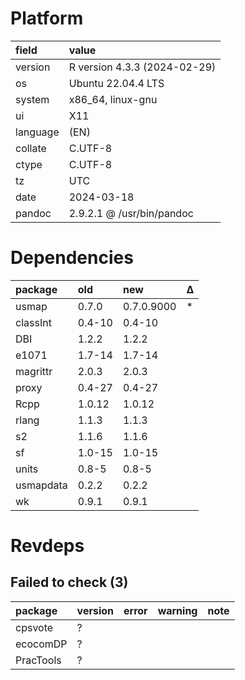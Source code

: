 # Platform

|field    |value                        |
|:--------|:----------------------------|
|version  |R version 4.3.3 (2024-02-29) |
|os       |Ubuntu 22.04.4 LTS           |
|system   |x86_64, linux-gnu            |
|ui       |X11                          |
|language |(EN)                         |
|collate  |C.UTF-8                      |
|ctype    |C.UTF-8                      |
|tz       |UTC                          |
|date     |2024-03-18                   |
|pandoc   |2.9.2.1 @ /usr/bin/pandoc    |

# Dependencies

|package   |old    |new        |Δ  |
|:---------|:------|:----------|:--|
|usmap     |0.7.0  |0.7.0.9000 |*  |
|classInt  |0.4-10 |0.4-10     |   |
|DBI       |1.2.2  |1.2.2      |   |
|e1071     |1.7-14 |1.7-14     |   |
|magrittr  |2.0.3  |2.0.3      |   |
|proxy     |0.4-27 |0.4-27     |   |
|Rcpp      |1.0.12 |1.0.12     |   |
|rlang     |1.1.3  |1.1.3      |   |
|s2        |1.1.6  |1.1.6      |   |
|sf        |1.0-15 |1.0-15     |   |
|units     |0.8-5  |0.8-5      |   |
|usmapdata |0.2.2  |0.2.2      |   |
|wk        |0.9.1  |0.9.1      |   |

# Revdeps

## Failed to check (3)

|package   |version |error |warning |note |
|:---------|:-------|:-----|:-------|:----|
|cpsvote   |?       |      |        |     |
|ecocomDP  |?       |      |        |     |
|PracTools |?       |      |        |     |


